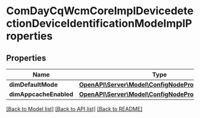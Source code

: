 # ComDayCqWcmCoreImplDevicedetectionDeviceIdentificationModeImplProperties

## Properties
Name | Type | Description | Notes
------------ | ------------- | ------------- | -------------
**dimDefaultMode** | [**OpenAPI\Server\Model\ConfigNodePropertyDropDown**](ConfigNodePropertyDropDown.md) |  | [optional] 
**dimAppcacheEnabled** | [**OpenAPI\Server\Model\ConfigNodePropertyBoolean**](ConfigNodePropertyBoolean.md) |  | [optional] 

[[Back to Model list]](../README.md#documentation-for-models) [[Back to API list]](../README.md#documentation-for-api-endpoints) [[Back to README]](../README.md)


